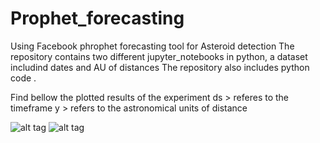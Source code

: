 # Prophet_forecasting
Using Facebook phrophet forecasting tool for Asteroid detection
The repository contains two different jupyter_notebooks in python, a dataset includind dates and AU of distances 
The repository also includes python code .

Find bellow the plotted results of the experiment 
ds > referes to the timeframe
y > refers to the astronomical units of distance 

![alt tag](https://github.com/SoyGema/Prophet_forecasting/blob/master/forecasting.png)
![alt tag](https://github.com/SoyGema/Prophet_forecasting/blob/master/forecasting2.png)
